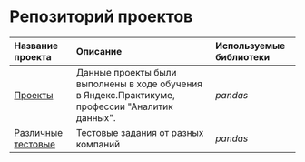 # Репозиторий проектов 
| Название проекта | Описание | Используемые библиотеки | 
| :---------------------- | :---------------------- | :---------------------- |
| [Проекты](Practikum_DA) | Данные проекты были выполнены в ходе обучения в Яндекс.Практикуме, профессии "Аналитик данных".| *pandas* |
| [Различные тестовые](Test_task) | Тестовые задания от разных компаний| *pandas* |
